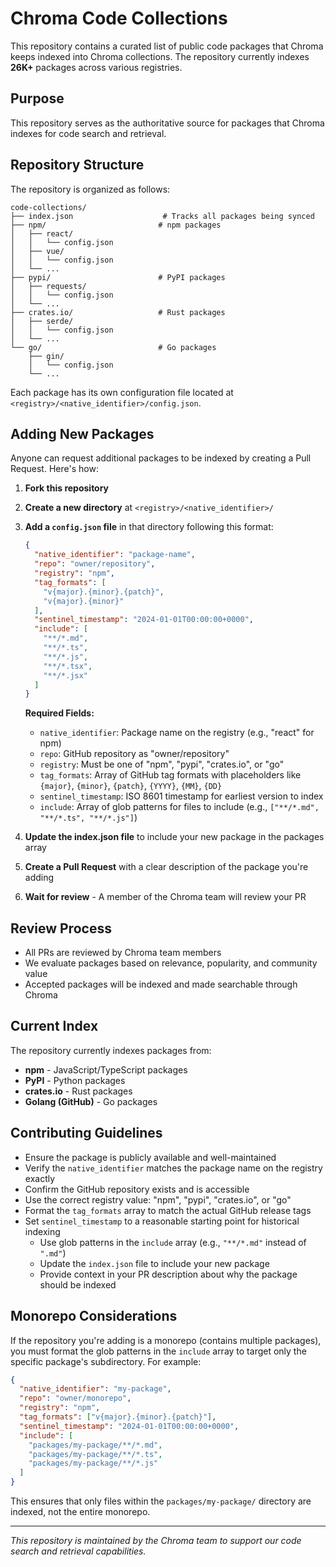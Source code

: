 # Chroma Code Collections

This repository contains a curated list of public code packages that Chroma keeps indexed into Chroma collections. The repository currently indexes **26K+** packages across various registries.

## Purpose

This repository serves as the authoritative source for packages that Chroma indexes for code search and retrieval. 

## Repository Structure

The repository is organized as follows:

```
code-collections/
├── index.json                    # Tracks all packages being synced
├── npm/                         # npm packages
│   ├── react/
│   │   └── config.json
│   ├── vue/
│   │   └── config.json
│   └── ...
├── pypi/                        # PyPI packages
│   ├── requests/
│   │   └── config.json
│   └── ...
├── crates.io/                   # Rust packages
│   ├── serde/
│   │   └── config.json
│   └── ...
└── go/                          # Go packages
    ├── gin/
    │   └── config.json
    └── ...
```

Each package has its own configuration file located at `<registry>/<native_identifier>/config.json`.

## Adding New Packages

Anyone can request additional packages to be indexed by creating a Pull Request. Here's how:

1. **Fork this repository**
2. **Create a new directory** at `<registry>/<native_identifier>/`
3. **Add a `config.json` file** in that directory following this format:
   ```json
   {
     "native_identifier": "package-name",
     "repo": "owner/repository",
     "registry": "npm",
     "tag_formats": [
       "v{major}.{minor}.{patch}",
       "v{major}.{minor}"
     ],
     "sentinel_timestamp": "2024-01-01T00:00:00+0000",
     "include": [
       "**/*.md",
       "**/*.ts", 
       "**/*.js",
       "**/*.tsx",
       "**/*.jsx"
     ]
   }
   ```

   **Required Fields:**
   - `native_identifier`: Package name on the registry (e.g., "react" for npm)
   - `repo`: GitHub repository as "owner/repository"
   - `registry`: Must be one of "npm", "pypi", "crates.io", or "go"
   - `tag_formats`: Array of GitHub tag formats with placeholders like `{major}`, `{minor}`, `{patch}`, `{YYYY}`, `{MM}`, `{DD}`
   - `sentinel_timestamp`: ISO 8601 timestamp for earliest version to index
   - `include`: Array of glob patterns for files to include (e.g., `["**/*.md", "**/*.ts", "**/*.js"]`)

4. **Update the index.json file** to include your new package in the packages array
5. **Create a Pull Request** with a clear description of the package you're adding
6. **Wait for review** - A member of the Chroma team will review your PR

## Review Process

- All PRs are reviewed by Chroma team members
- We evaluate packages based on relevance, popularity, and community value
- Accepted packages will be indexed and made searchable through Chroma

## Current Index

The repository currently indexes packages from:
- **npm** - JavaScript/TypeScript packages
- **PyPI** - Python packages
- **crates.io** - Rust packages
- **Golang (GitHub)** - Go packages

## Contributing Guidelines

- Ensure the package is publicly available and well-maintained
- Verify the `native_identifier` matches the package name on the registry exactly
- Confirm the GitHub repository exists and is accessible
- Use the correct registry value: "npm", "pypi", "crates.io", or "go"
- Format the `tag_formats` array to match the actual GitHub release tags
- Set `sentinel_timestamp` to a reasonable starting point for historical indexing
   - Use glob patterns in the `include` array (e.g., `"**/*.md"` instead of `".md"`)
   - Update the `index.json` file to include your new package
   - Provide context in your PR description about why the package should be indexed

## Monorepo Considerations

If the repository you're adding is a monorepo (contains multiple packages), you must format the glob patterns in the `include` array to target only the specific package's subdirectory. For example:

```json
{
  "native_identifier": "my-package",
  "repo": "owner/monorepo",
  "registry": "npm",
  "tag_formats": ["v{major}.{minor}.{patch}"],
  "sentinel_timestamp": "2024-01-01T00:00:00+0000",
  "include": [
    "packages/my-package/**/*.md",
    "packages/my-package/**/*.ts",
    "packages/my-package/**/*.js"
  ]
}
```

This ensures that only files within the `packages/my-package/` directory are indexed, not the entire monorepo.

---

*This repository is maintained by the Chroma team to support our code search and retrieval capabilities.*
